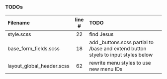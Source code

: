 ### TODOs
| Filename | line # | TODO
|:------|:------:|:------
| style.scss | 22 | find Jesus
| base\_form_fields.scss | 18 | add _buttons.scss partial to /base and extend button styels to input styles below
| layout\_global_header.scss | 62 | rewrite menu styles to use new menu IDs


